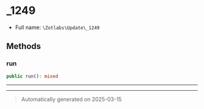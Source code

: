 
# _1249





* Full name: `\Zotlabs\Update\_1249`




## Methods


### run



```php
public run(): mixed
```












***


***
> Automatically generated on 2025-03-15
